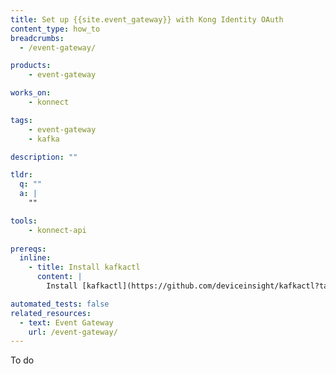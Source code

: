 ```yaml
---
title: Set up {{site.event_gateway}} with Kong Identity OAuth
content_type: how_to
breadcrumbs:
  - /event-gateway/

products:
    - event-gateway

works_on:
    - konnect

tags:
    - event-gateway
    - kafka

description: ""

tldr: 
  q: ""
  a: | 
    ""

tools:
    - konnect-api
  
prereqs:
  inline:
    - title: Install kafkactl
      content: |
        Install [kafkactl](https://github.com/deviceinsight/kafkactl?tab=readme-ov-file#installation). You'll need it to interact with Kafka clusters. 

automated_tests: false
related_resources:
  - text: Event Gateway
    url: /event-gateway/
---
```

To do